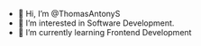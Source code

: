- 👋 Hi, I’m @ThomasAntonyS
- 👀 I’m interested in Software Development.
- 🌱 I’m currently learning Frontend Development

<!---
ThomasAntonyS/ThomasAntonyS is a ✨ special ✨ repository because its `README.md` (this file) appears on your GitHub profile.
You can click the Preview link to take a look at your changes.
--->
